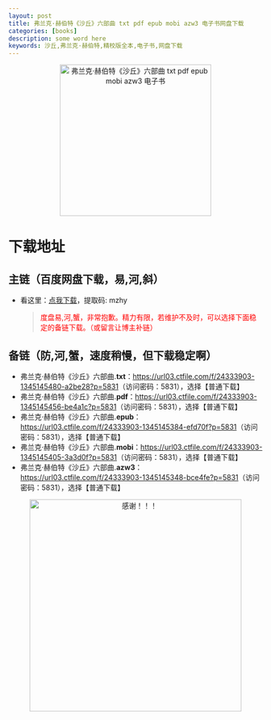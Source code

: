 ```yaml
---
layout: post
title: 弗兰克·赫伯特《沙丘》六部曲 txt pdf epub mobi azw3 电子书网盘下载
categories: [books]
description: some word here
keywords: 沙丘,弗兰克·赫伯特,精校版全本,电子书,网盘下载
---
```


<div align="center"><img src="https://qweree.cn/wp-content/uploads/2024/08/sha-qiu-tuya.jpg" alt="弗兰克·赫伯特《沙丘》六部曲 txt pdf epub mobi azw3 电子书" width="300px" height="auto"></div>

# 下载地址

## 主链（百度网盘下载，易,河,斜）

- 看这里：[点我下载](https://pan.baidu.com/s/1iMXUbSbtZQZjDcqDmnWUyw?pwd=mzhy)，提取码: mzhy

  > <p style="color:red" >度盘易,河,蟹，非常抱歉。精力有限，若维护不及时，可以选择下面稳定的备链下载。（或留言让博主补链）</p>

## 备链（防,河,蟹，速度稍慢，但下载稳定啊）

- 弗兰克·赫伯特《沙丘》六部曲.**txt**：<https://url03.ctfile.com/f/24333903-1345145480-a2be28?p=5831>（访问密码：5831），选择【普通下载】
- 弗兰克·赫伯特《沙丘》六部曲.**pdf**：<https://url03.ctfile.com/f/24333903-1345145456-be4a1c?p=5831>（访问密码：5831），选择【普通下载】
- 弗兰克·赫伯特《沙丘》六部曲.**epub**：<https://url03.ctfile.com/f/24333903-1345145384-efd70f?p=5831>（访问密码：5831），选择【普通下载】
- 弗兰克·赫伯特《沙丘》六部曲.**mobi**：<https://url03.ctfile.com/f/24333903-1345145405-3a3d0f?p=5831>（访问密码：5831），选择【普通下载】
- 弗兰克·赫伯特《沙丘》六部曲.**azw3**：<https://url03.ctfile.com/f/24333903-1345145348-bce4fe?p=5831>（访问密码：5831），选择【普通下载】

<div align="center"><img src="https://pic.imgdb.cn/item/661246bf68eb935713c7f81c.gif" alt="感谢！！！" width="420px" height="auto"/></div>
